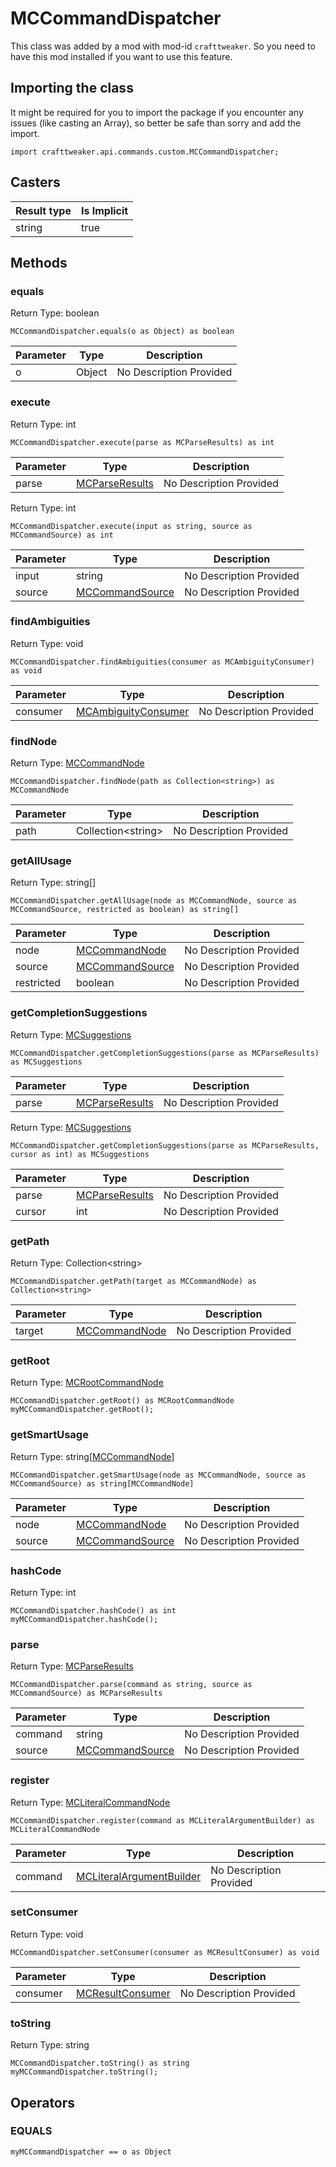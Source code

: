 # MCCommandDispatcher

This class was added by a mod with mod-id `crafttweaker`. So you need to have this mod installed if you want to use this feature.

## Importing the class

It might be required for you to import the package if you encounter any issues (like casting an Array), so better be safe than sorry and add the import.
```zenscript
import crafttweaker.api.commands.custom.MCCommandDispatcher;
```


## Casters

| Result type | Is Implicit |
|-------------|-------------|
| string | true |

## Methods

### equals

Return Type: boolean

```zenscript
MCCommandDispatcher.equals(o as Object) as boolean
```
| Parameter | Type | Description |
|-----------|------|-------------|
| o | Object | No Description Provided |
### execute

Return Type: int

```zenscript
MCCommandDispatcher.execute(parse as MCParseResults) as int
```
| Parameter | Type | Description |
|-----------|------|-------------|
| parse | [MCParseResults](/vanilla/api/commands/custom/MCParseResults) | No Description Provided |
Return Type: int

```zenscript
MCCommandDispatcher.execute(input as string, source as MCCommandSource) as int
```
| Parameter | Type | Description |
|-----------|------|-------------|
| input | string | No Description Provided |
| source | [MCCommandSource](/vanilla/api/commands/custom/MCCommandSource) | No Description Provided |
### findAmbiguities

Return Type: void

```zenscript
MCCommandDispatcher.findAmbiguities(consumer as MCAmbiguityConsumer) as void
```
| Parameter | Type | Description |
|-----------|------|-------------|
| consumer | [MCAmbiguityConsumer](/vanilla/api/commands/custom/MCAmbiguityConsumer) | No Description Provided |
### findNode

Return Type: [MCCommandNode](/vanilla/api/commands/custom/MCCommandNode)

```zenscript
MCCommandDispatcher.findNode(path as Collection<string>) as MCCommandNode
```
| Parameter | Type | Description |
|-----------|------|-------------|
| path | Collection&lt;string&gt; | No Description Provided |
### getAllUsage

Return Type: string[]

```zenscript
MCCommandDispatcher.getAllUsage(node as MCCommandNode, source as MCCommandSource, restricted as boolean) as string[]
```
| Parameter | Type | Description |
|-----------|------|-------------|
| node | [MCCommandNode](/vanilla/api/commands/custom/MCCommandNode) | No Description Provided |
| source | [MCCommandSource](/vanilla/api/commands/custom/MCCommandSource) | No Description Provided |
| restricted | boolean | No Description Provided |
### getCompletionSuggestions

Return Type: [MCSuggestions](/vanilla/api/commands/custom/MCSuggestions)

```zenscript
MCCommandDispatcher.getCompletionSuggestions(parse as MCParseResults) as MCSuggestions
```
| Parameter | Type | Description |
|-----------|------|-------------|
| parse | [MCParseResults](/vanilla/api/commands/custom/MCParseResults) | No Description Provided |
Return Type: [MCSuggestions](/vanilla/api/commands/custom/MCSuggestions)

```zenscript
MCCommandDispatcher.getCompletionSuggestions(parse as MCParseResults, cursor as int) as MCSuggestions
```
| Parameter | Type | Description |
|-----------|------|-------------|
| parse | [MCParseResults](/vanilla/api/commands/custom/MCParseResults) | No Description Provided |
| cursor | int | No Description Provided |
### getPath

Return Type: Collection&lt;string&gt;

```zenscript
MCCommandDispatcher.getPath(target as MCCommandNode) as Collection<string>
```
| Parameter | Type | Description |
|-----------|------|-------------|
| target | [MCCommandNode](/vanilla/api/commands/custom/MCCommandNode) | No Description Provided |
### getRoot

Return Type: [MCRootCommandNode](/vanilla/api/commands/custom/MCRootCommandNode)

```zenscript
MCCommandDispatcher.getRoot() as MCRootCommandNode
myMCCommandDispatcher.getRoot();
```
### getSmartUsage

Return Type: string[[MCCommandNode](/vanilla/api/commands/custom/MCCommandNode)]

```zenscript
MCCommandDispatcher.getSmartUsage(node as MCCommandNode, source as MCCommandSource) as string[MCCommandNode]
```
| Parameter | Type | Description |
|-----------|------|-------------|
| node | [MCCommandNode](/vanilla/api/commands/custom/MCCommandNode) | No Description Provided |
| source | [MCCommandSource](/vanilla/api/commands/custom/MCCommandSource) | No Description Provided |
### hashCode

Return Type: int

```zenscript
MCCommandDispatcher.hashCode() as int
myMCCommandDispatcher.hashCode();
```
### parse

Return Type: [MCParseResults](/vanilla/api/commands/custom/MCParseResults)

```zenscript
MCCommandDispatcher.parse(command as string, source as MCCommandSource) as MCParseResults
```
| Parameter | Type | Description |
|-----------|------|-------------|
| command | string | No Description Provided |
| source | [MCCommandSource](/vanilla/api/commands/custom/MCCommandSource) | No Description Provided |
### register

Return Type: [MCLiteralCommandNode](/vanilla/api/commands/custom/MCLiteralCommandNode)

```zenscript
MCCommandDispatcher.register(command as MCLiteralArgumentBuilder) as MCLiteralCommandNode
```
| Parameter | Type | Description |
|-----------|------|-------------|
| command | [MCLiteralArgumentBuilder](/vanilla/api/commands/custom/MCLiteralArgumentBuilder) | No Description Provided |
### setConsumer

Return Type: void

```zenscript
MCCommandDispatcher.setConsumer(consumer as MCResultConsumer) as void
```
| Parameter | Type | Description |
|-----------|------|-------------|
| consumer | [MCResultConsumer](/vanilla/api/commands/custom/MCResultConsumer) | No Description Provided |
### toString

Return Type: string

```zenscript
MCCommandDispatcher.toString() as string
myMCCommandDispatcher.toString();
```

## Operators

### EQUALS

```zenscript
myMCCommandDispatcher == o as Object
```



